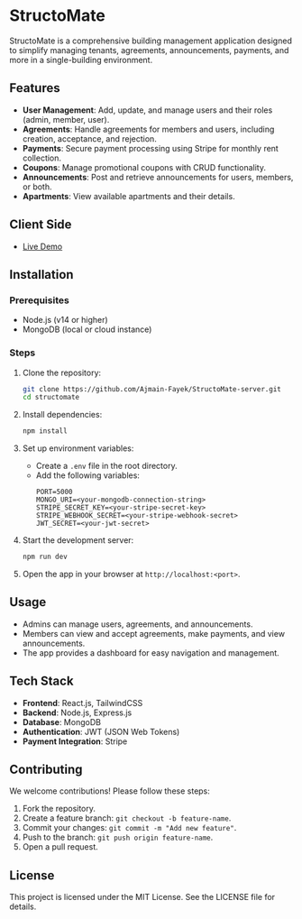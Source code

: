 # StructoMate

StructoMate is a comprehensive building management application designed to simplify managing tenants, agreements, announcements, payments, and more in a single-building environment.

## Features

- **User Management**: Add, update, and manage users and their roles (admin, member, user).
- **Agreements**: Handle agreements for members and users, including creation, acceptance, and rejection.
- **Payments**: Secure payment processing using Stripe for monthly rent collection.
- **Coupons**: Manage promotional coupons with CRUD functionality.
- **Announcements**: Post and retrieve announcements for users, members, or both.
- **Apartments**: View available apartments and their details.

## Client Side

- [Live Demo](https://structomate.web.app/)

## Installation

### Prerequisites
- Node.js (v14 or higher)
- MongoDB (local or cloud instance)

### Steps
1. Clone the repository:
   ```bash
   git clone https://github.com/Ajmain-Fayek/StructoMate-server.git
   cd structomate
   ```

2. Install dependencies:
   ```bash
   npm install
   ```

3. Set up environment variables:
   - Create a `.env` file in the root directory.
   - Add the following variables:
     ```env
     PORT=5000
     MONGO_URI=<your-mongodb-connection-string>
     STRIPE_SECRET_KEY=<your-stripe-secret-key>
     STRIPE_WEBHOOK_SECRET=<your-stripe-webhook-secret>
     JWT_SECRET=<your-jwt-secret>
     ```

4. Start the development server:
   ```bash
   npm run dev
   ```

5. Open the app in your browser at `http://localhost:<port>`.

## Usage

- Admins can manage users, agreements, and announcements.
- Members can view and accept agreements, make payments, and view announcements.
- The app provides a dashboard for easy navigation and management.

## Tech Stack

- **Frontend**: React.js, TailwindCSS
- **Backend**: Node.js, Express.js
- **Database**: MongoDB
- **Authentication**: JWT (JSON Web Tokens)
- **Payment Integration**: Stripe

## Contributing

We welcome contributions! Please follow these steps:
1. Fork the repository.
2. Create a feature branch: `git checkout -b feature-name`.
3. Commit your changes: `git commit -m "Add new feature"`.
4. Push to the branch: `git push origin feature-name`.
5. Open a pull request.

## License

This project is licensed under the MIT License. See the LICENSE file for details.
